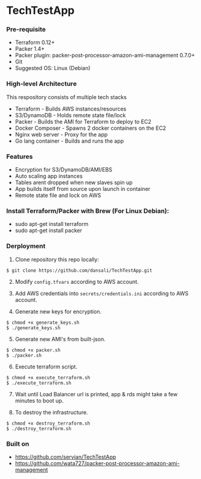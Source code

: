 # TechTestApp

### Pre-requisite 

* Terraform 0.12+
* Packer 1.4+
* Packer plugin: packer-post-processor-amazon-ami-management 0.7.0+
* Git
* Suggested OS: Linux (Debian)

### High-level Architecture


This respository consists of multiple tech stacks
* Terraform - Builds AWS instances/resources
* S3/DynamoDB - Holds remote state file/lock
* Packer - Builds the AMI for Terraform to deploy to EC2
* Docker Composer - Spawns 2 docker containers on the EC2
* Nginx web server - Proxy for the app
* Go lang container - Builds and runs the app

### Features

* Encryption for S3/DynamoDB/AMI/EBS
* Auto scaling app instances
* Tables arent dropped when new slaves spin up
* App builds itself from source upon launch in container
* Remote state file and lock on AWS


### Install Terraform/Packer with Brew (For Linux Debian):

* sudo apt-get install terraform
* sudo apt-get install packer

### Derployment

1) Clone repository this repo locally:

```
$ git clone https://github.com/dansali/TechTestApp.git
```

2) Modify ```config.tfvars``` according to AWS account.

3) Add AWS credentials into ```secrets/credentials.ini``` according to AWS account.

4) Generate new keys for encryption.

```
$ chmod +x generate_keys.sh
$ ./generate_keys.sh
```

5) Generate new AMI's from built-json.

```
$ chmod +x packer.sh
$ ./packer.sh
```

6) Execute terraform script.

```
$ chmod +x execute_terraform.sh
$ ./execute_terraform.sh
```

7) Wait until Load Balancer url is printed, app & rds might take a few minutes to boot up.

8) To destroy the infrastructure.

```
$ chmod +x destroy_terraform.sh
$ ./destroy_terraform.sh
```

### Built on

* https://github.com/servian/TechTestApp
* https://github.com/wata727/packer-post-processor-amazon-ami-management
